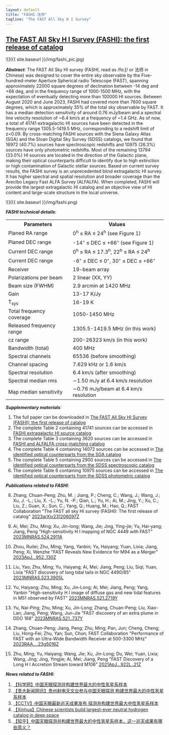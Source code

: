 ```yaml
---
layout: default
title: "FASHI-法师"
tagline: "The FAST All Sky H I Survey"
---
```


## [The FAST All Sky H I Survey (FASHI): the first release of catalog](https://ui.adsabs.harvard.edu/abs/2023arXiv231206097Z/abstract)


![]({{ site.baseurl }}/img/fashi_pic.jpg)

***Abstract***: The FAST All Sky HI survey (FASHI, read as /fɑːʃ/ or 法师 in Chinese) was designed to cover the entire sky observable by the Five-hundred-meter Aperture Spherical radio Telescope (FAST), spanning approximately 22000 square degrees of declination between -14 deg and +66 deg, and in the frequency range of 1000-1500 MHz, with the expectation of eventually detecting more than 100000 HI sources. Between August 2020 and June 2023, FASHI had covered more than 7600 square degrees, which is approximately 35% of the total sky observable by FAST. It has a median detection sensitivity of around 0.76 mJy/beam and a spectral line velocity resolution of ~6.4 km/s at a frequency of ~1.4 GHz. As of now, a total of 41741 extragalactic HI sources have been detected in the frequency range 1305.5-1419.5 MHz, corresponding to a redshift limit of z<0.09. By cross-matching FASHI sources with the Siena Galaxy Atlas (SGA) and the Sloan Digital Sky Survey (SDSS) catalogs, we found that 16972 (40.7%) sources have spectroscopic redshifts and 10975 (26.3%) sources have only photometric redshifts. Most of the remaining 13794 (33.0%) HI sources are located in the direction of the Galactic plane, making their optical counterparts difficult to identify due to high extinction or high contamination of Galactic stellar sources. Based on current survey results, the FASHI survey is an unprecedented blind extragalactic HI survey. It has higher spectral and spatial resolution and broader coverage than the Arecibo Legacy Fast ALFA Survey (ALFALFA). When completed, FASHI will provide the largest extragalactic HI catalog and an objective view of HI content and large-scale structure in the local universe.


![]({{ site.baseurl }}/img/fashi.png)

***FASHI technical details***:
<table border="0">
    <tr>
        <th>Parameters</th>
        <th>Values</th>
    </tr>
    <tr>
        <td>Planed RA range</td>
        <td>0<sup>h</sup> ≤ RA ≤ 24<sup>h</sup> (see Figure 1)</td>
    </tr>
    <tr>
        <td>Planed DEC range</td>
        <td>-14<sup>◦</sup> ≤ DEC ≤ +66<sup>◦</sup> (see Figure 1)</td>
    </tr>
    <tr>
        <td>Current DEC range</td>
        <td>0<sup>h</sup> ≤ RA ≤ 17.3<sup>h</sup>, 22<sup>h</sup> ≤ RA ≤ 24<sup>h</sup> </td>
    </tr>
    <tr>
        <td>Current DEC range</td>
        <td>-6<sup>◦</sup> ≤ DEC ≤ 0<sup>◦</sup>, 30<sup>◦</sup> ≤ DEC ≤ +66<sup>◦</sup> </td>
    </tr>
    <tr>
        <td>Receiver</td>
        <td>19-beam array</td>
    </tr>
    <tr>
        <td>Polarizations per beam</td>
        <td>2 linear (XX, YY)</td>
    </tr>
    <tr>
        <td>Beam size (FWHM)</td>
        <td>2.9 arcmin at 1420 MHz</td>
    </tr>
    <tr>
        <td>Gain</td>
        <td>13-17 K/Jy</td>
    </tr>
    <tr>
        <td>T<sub>sys</sub> </td>
        <td>16-19 K</td>
    </tr>
    <tr>
        <td>Total frequency coverage</td>
        <td>1050-1450 MHz</td>
    </tr>
    <tr>
        <td>Released frequency range</td>
        <td>1305.5-1419.5 MHz (in this work)</td>
    </tr>
    <tr>
        <td>cz range</td>
        <td>200-26323 km/s (in this work)</td>
    </tr>
    <tr>
        <td>Bandwidth (total)</td>
        <td>400 MHz</td>
    </tr>
    <tr>
        <td>Spectral channels</td>
        <td>65536 (before smoothing)</td>
    </tr>
    <tr>
        <td>Channel spacing</td>
        <td>7.629 kHz or 1.6 km/s</td>
    </tr>
    <tr>
        <td>Spectral resolution</td>
        <td>6.4 km/s (after smoothing)</td>
    </tr>
    <tr>
        <td>Spectral median rms</td>
        <td> ∼1.50 mJy at 6.4 km/s resolution</td>
    </tr>
    <tr>
        <td>Map median sensitivity</td>
        <td>∼0.76 mJy/beam at 6.4 km/s resolution</td>
    </tr>
</table>

***Supplementary materials***:

1. The full paper can be downloaded in [The FAST All Sky HI Survey (FASHI): the first release of catalog]({{site.baseurl}}/pub/fashi.pdf)
2. The complete Table 2 containing 41741 sources can be accessed in [FASHI extragalactic HI source catalog]({{site.baseurl}}/img/Table2-FASHI_extragalactic_HI_source_catalog.csv)
3. The complete Table 3 containing 3620 sources can be accessed in [FASHI and ALFALFA cross-matching catalog]({{site.baseurl}}/img/Table3-FASHI_and_ALFALFA_cross-matching_catalog.csv)
4. The complete Table 4 containing 14072 sources can be accessed in [The identified optical counterparts from the SGA catalog]({{site.baseurl}}/img/Table4-The_identified_optical_counterparts_from_the_SGA_catalog.csv)
5. The complete Table 5 containing 2900 sources can be accessed in [The identified optical counterparts from the SDSS spectroscopic catalog]({{site.baseurl}}/img/Table5-The_identified_optical_counterparts_from_the_SDSS_spectroscopic_catalog.csv)
6. The complete Table 6 containing 10975 sources can be accessed in [The identified optical counterparts from the SDSS photometric catalog]({{site.baseurl}}/img/Table6-The_identified_optical_counterparts_from_the_SDSS_photometric_catalog.csv)

***Publications related to FASHI***:
      
8. Zhang, Chuan-Peng; Zhu, M. ; Jiang, P.; Cheng, C.; Wang, J.; Wang, J.; Xu, J. -L.; Liu, X. -L.;
       Yu, N. -P.; Qian, L.; Yu, H.; Ai, M.; Jing, Y.; Xu, C.; Liu, Z.; Guan, X.; Sun, C.; Yang, Q.;
       Huang, M.; Hao, Q.; FAST Collaboration
	"The FAST all sky HI survey (FASHI): The first release of catalog"
	[2023arXiv231206097Z](https://ui.adsabs.harvard.edu/abs/2023arXiv231206097Z/abstract)

7. Ai, Mei; Zhu, Ming; Xu, Jin-long; Wang, Jie; Jing, Ying-jie; Yu, Hai-yang; Jiang, Peng
	"High-sensitivity H I mapping of NGC 4449 with FAST"
	[2023MNRAS.524.2911A](https://ui.adsabs.harvard.edu/abs/2023MNRAS.524.2911A/abstract)

6. Zhou, Ruilei; Zhu, Ming; Yang, Yanbin; Yu, Haiyang; Yuan, Lixia; Jiang, Peng; Xi, Wenzhe
	"FAST Reveals New Evidence for M94 as a Merger"
	[2023ApJ...952..130Z](https://ui.adsabs.harvard.edu/abs/2023ApJ...952..130Z/abstract)

5. Liu, Yao; Zhu, Ming; Yu, Haiyang; Ai, Mei; Jiang, Peng; Liu, Siqi; Yuan, Lixia
	"FAST discovery of long tidal tails in NGC 4490/85"
	[2023MNRAS.523.3905L](https://ui.adsabs.harvard.edu/abs/2023MNRAS.523.3905L/abstract)

4. Yu, Haiyang; Zhu, Ming; Xu, Jin-Long; Ai, Mei; Jiang, Peng; Yang, Yanbin
	"High-sensitivity H I image of diffuse gas and new tidal features in M51 observed by FAST"
	[2023MNRAS.521.2719Y](https://ui.adsabs.harvard.edu/abs/2023MNRAS.521.2719Y/abstract)

3. Yu, Nai-Ping; Zhu, Ming; Xu, Jin-Long; Zhang, Chuan-Peng; Liu, Xiao-Lan; Jiang, Peng; Wang, Jun-Jie
	"FAST discovery of an extra plume in DDO 168"
	[2023MNRAS.521..737Y](https://ui.adsabs.harvard.edu/abs/2023MNRAS.521..737Y/abstract)

2. Zhang, Chuan-Peng; Jiang, Peng; Zhu, Ming; Pan, Jun; Cheng, Cheng; Liu, Hong-Fei; Zhu, Yan; Sun, Chun; FAST Collaboration
	"Performance of FAST with an Ultra-Wide Bandwidth Receiver at 500-3300 MHz"
	[2023RAA....23g5016Z](https://ui.adsabs.harvard.edu/abs/2023RAA....23g5016Z/abstract)

1. Zhu, Ming; Yu, Haiyang; Wang, Jie; Xu, Jin-Long; Du, Wei; Yuan, Lixia; Wang, Jing; Jing, Yingjie; Ai, Mei; Jiang, Peng
	"FAST Discovery of a Long H I Accretion Stream toward M106"
	[2021ApJ...922L..21Z](https://ui.adsabs.harvard.edu/abs/2021ApJ...922L..21Z/abstract)

***News related to FASHI***:

1. [【科学网】中国天眼探测并构建世界最大的中性氢星系样本](https://blog.sciencenet.cn/blog-528739-1413561.html)
2. [【贵大新闻网讯】贵州射电天文台参与中国天眼探测 构建世界最大的中性氢星系样本](http://news.gzu.edu.cn/2023/1211/c11069a210339/page.htm)
3. [【CCTV】中国天眼最新巡天成果发布 探测并构建世界最大中性氢星系样本](https://tv.cctv.com/2023/12/13/VIDEQFOsBrEMP1RpItMx6eG6231213.shtml)
4. [【Xinhua】Chinese scientists build largest-ever neutral hydrogen catalog in deep space](https://english.news.cn/20231213/99a9ce6bcf1b461bb1b319157ab250f2/c.html)
5. [【知乎】中国天眼探测并构建世界最大的中性氢星系样本，这一巡天成果有哪些意义？](https://www.zhihu.com/question/634798604)
